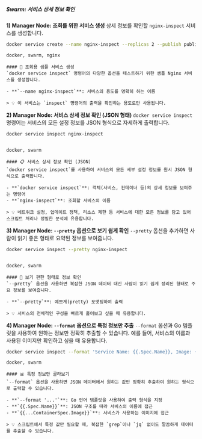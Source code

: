 ##### Swarm: 서비스 상세 정보 확인 #####

**1) Manager Node: 조회를 위한 서비스 생성**
상세 정보를 확인할 `nginx-inspect` 서비스를 생성합니다.

```bash
docker service create --name nginx-inspect --replicas 2 --publish published=8085,target=80 nginx
```

```tech
docker, swarm, nginx
```

```desc
#### 🚀 조회용 샘플 서비스 생성
`docker service inspect` 명령어의 다양한 옵션을 테스트하기 위한 샘플 Nginx 서비스를 생성합니다.

- **`--name nginx-inspect`**: 서비스의 용도를 명확히 하는 이름

> 💡 이 서비스는 `inspect` 명령어의 출력을 확인하는 용도로만 사용됩니다.
```

**2) Manager Node: 서비스 상세 정보 확인 (JSON 형태)**
`docker service inspect` 명령어는 서비스의 모든 설정 정보를 JSON 형식으로 자세하게 출력합니다.

```bash
docker service inspect nginx-inspect
```
```no-err-check
```
```tech
docker, swarm
```

```desc
#### 📋 서비스 상세 정보 확인 (JSON)
`docker service inspect`를 사용하여 서비스의 모든 세부 설정 정보를 원시 JSON 형식으로 출력합니다.

- **`docker service inspect`**: 객체(서비스, 컨테이너 등)의 상세 정보를 보여주는 명령어
- **`nginx-inspect`**: 조회할 서비스의 이름

> 💡 네트워크 설정, 업데이트 정책, 리소스 제한 등 서비스에 대한 모든 정보를 담고 있어 스크립트 처리나 정밀한 분석에 유용합니다.
```

**3) Manager Node: `--pretty` 옵션으로 보기 쉽게 확인**
`--pretty` 옵션을 추가하면 사람이 읽기 좋은 형태로 요약된 정보를 보여줍니다.

```bash
docker service inspect --pretty nginx-inspect
```
```no-err-check
```

```tech
docker, swarm
```

```desc
#### 📄 보기 편한 형태로 정보 확인
`--pretty` 옵션을 사용하면 복잡한 JSON 데이터 대신 사람이 읽기 쉽게 정리된 형태로 주요 정보를 보여줍니다.

- **`--pretty`**: 예쁘게(pretty) 포맷팅하여 출력

> 💡 서비스의 전체적인 구성을 빠르게 훑어보고 싶을 때 유용합니다.
```

**4) Manager Node: `--format` 옵션으로 특정 정보만 추출**
`--format` 옵션과 Go 템플릿을 사용하여 원하는 정보만 정확히 추출할 수 있습니다. 예를 들어, 서비스의 이름과 사용된 이미지만 확인하고 싶을 때 유용합니다.

```bash
docker service inspect --format 'Service Name: {{.Spec.Name}}, Image: {{.Spec.TaskTemplate.ContainerSpec.Image}}' nginx-inspect
```

```tech
docker, swarm
```

```desc
#### 📊 특정 정보만 골라보기
`--format` 옵션을 사용하면 JSON 데이터에서 원하는 값만 정확히 추출하여 원하는 형식으로 출력할 수 있습니다.

- **`--format '...'`**: Go 언어 템플릿을 사용하여 출력 형식을 지정
- **`{{.Spec.Name}}`**: JSON 구조를 따라 서비스의 이름에 접근
- **`{{...ContainerSpec.Image}}`**: 서비스가 사용하는 이미지에 접근

> 💡 스크립트에서 특정 값만 필요할 때, 복잡한 `grep`이나 `jq` 없이도 깔끔하게 데이터를 추출할 수 있습니다.
```
